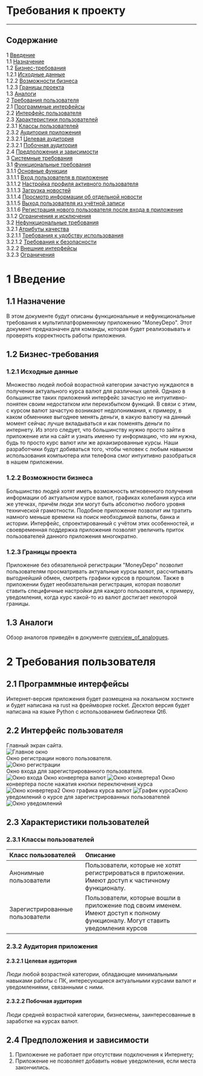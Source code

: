 # Требования к проекту
---

## Содержание

1 [Введение](#intro)  
1.1 [Назначение](#appointment)  
1.2 [Бизнес-требования](#business_requirements)  
1.2.1 [Исходные данные](#initial_data)  
1.2.2 [Возможности бизнеса](#business_opportunities)  
1.2.3 [Границы проекта](#project_boundary)  
1.3 [Аналоги](#analogues)  
2 [Требования пользователя](#user_requirements)  
2.1 [Программные интерфейсы](#software_interfaces)  
2.2 [Интерфейс пользователя](#user_interface)  
2.3 [Характеристики пользователей](#user_specifications)  
2.3.1 [Классы пользователей](#user_classes)  
2.3.2 [Аудитория приложения](#application_audience)  
2.3.2.1 [Целевая аудитория](#target_audience)  
2.3.2.1 [Побочная аудитория](#collateral_audience)  
2.4 [Предположения и зависимости](#assumptions_and_dependencies)  
3 [Системные требования](#system_requirements)  
3.1 [Функциональные требования](#functional_requirements)  
3.1.1 [Основные функции](#main_functions)  
3.1.1.1 [Вход пользователя в приложение](#user_logon_to_the_application)  
3.1.1.2 [Настройка профиля активного пользователя](#setting_up_the_profile_of_the_active_user)  
3.1.1.3 [Загрузка новостей](#download_news)  
3.1.1.4 [Просмотр информации об отдельной новости](#view_information_about_an_individual_newsletter)  
3.1.1.5 [Выход пользователя из учётной записи](#active_user_change)  
3.1.1.6 [Регистрация нового пользователя после входа в приложение](#add_new_user)  
3.1.2 [Ограничения и исключения](#restrictions_and_exclusions)  
3.2 [Нефункциональные требования](#non-functional_requirements)  
3.2.1 [Атрибуты качества](#quality_attributes)  
3.2.1.1 [Требования к удобству использования](#requirements_for_ease_of_use)  
3.2.1.2 [Требования к безопасности](#security_requirements)  
3.2.2 [Внешние интерфейсы](#external_interfaces)  
3.2.3 [Ограничения](#restrictions)

<a name="intro"/>

# 1 Введение

<a name="appointment"/>

## 1.1 Назначение

В этом документе будут описаны функциональные и нефункциональные требования к
мультиплатформенному приложению "MoneyDepo". Этот документ предназначен для
команды, которая будет реализовывать и проверять корректность работы приложения.

<a name="business_requirements"/>

## 1.2 Бизнес-требования

<a name="initial_data"/>

### 1.2.1 Исходные данные

Множество людей любой возрастной категории зачастую нуждаются в получении
актуального курса валют для различных целей. Однако в большинстве таких
приложений интерфейс зачастую не интуитивно-понятен своим недостатком или
переизбытком функций. В связи с этим, с курсом валют зачастую возникают
недопонимания, к примеру, в каком обменнике выгоднее менять деньги, в какую
валюту на данный момент сейчас лучше вкладываться и как поменять деньги по
интернету. Из этого следует, что большинству нужно просто зайти в приложение или
на сайт и узнать именно ту информацию, что им нужна, будь то просто курс валют
или же архаизированные курсы. Наши разработчики будут добиваться того, чтобы
человек с любым навыком использования компьютера или телефона смог интуитивно
разобраться в нашем приложении.
<a name="business_opportunities"/>

### 1.2.2 Возможности бизнеса

Большинство людей хотят иметь возможность мгновенного получения информации об
актуальном курсе валют, графиках колебания курса или же утечках, причём люди эти
могут быть абсолютно любого уровня технической грамотности. Подобное приложение
позволит им тратить намного меньше времени на поиск необходимой валюты, банка и
истории. Интерфейс, спроектированный с учётом этих особенностей, и своевременная
поддержка приложения позволят увеличить приток пользователей данного приложения
многократно.   
<a name="project_boundary"/>

### 1.2.3 Границы проекта

Приложение без обязательной регистрации "MoneyDepo" позволит пользователям
просматривать актуальные курсы валют, рассчитывать выгоднейший обмен, смотреть
графики курсов в прошлом. Также в приложении будет необязательная регистрация,
которая позволит ставить специфичные настройки для каждого пользователя, к
примеру, уведомления, когда курс какой-то из валют достигает некоторой границы.
<a name="analogues"/>

## 1.3 Аналоги

Обзор аналогов приведён в
документе [overview_of_analogues](./Requirements/overview_of_analogues.md).

<a name="user_requirements"/>

# 2 Требования пользователя

<a name="software_interfaces"/>

## 2.1 Программные интерфейсы

Интернет-версия приложения будет размещена на локальном хостинге и будет
написана на rust на фреймворке rocket. Десктоп версия будет написана на
языке Python с использованием библиотеки Qt6.

<a name="user_interface"/>

## 2.2 Интерфейс пользователя

Главный экран сайта.  
![Главное окно](./Requirements/Mockups/main_page.png)  
Окно регистрации нового пользователя.  
![Окно регистрации](./Requirements/Mockups/register.png)  
Окно входа для зарегистрированного пользователя.  
![Окно входа](./Requirements/Mockups/sign_in.png)
Окно конвертера валют
![Окно конвертера1](./Requirements/Mockups/converter1.png)
Окно конвертера после нажатия кнопки переключения курса
![Окно конвертера2](./Requirements/Mockups/converter2.png)
Окно графика курса валют
![График курса](./Requirements/Mockups/charts.png)Окно уведомлений о курсе для
зарегистрированных пользователей
![Окно уведомлений](./Requirements/Mockups/alarms.png)
<a name="user_specifications"/>

## 2.3 Характеристики пользователей

<a name="user_classes"/>

### 2.3.1 Классы пользователей

| Класс пользователей             | Описание                                                                                                                        |
|:--------------------------------|:--------------------------------------------------------------------------------------------------------------------------------|
| Анонимные пользователи          | Пользователи, которые не хотят регистрироваться в приложении. Имеют доступ к частичному функционалу.                            |
| Зарегистрированные пользователи | Пользователи, которые вошли в приложение под своим именем. Имеют доступ к полному функционалу. Могут ставить уведомления курсов |

<a name="application_audience"/>

### 2.3.2 Аудитория приложения

<a name="target_audience"/>

#### 2.3.2.1 Целевая аудитория

Люди любой возрастной категории, обладающие минимальными навыками работы с
ПК, интересующиеся актуальными курсами валют и уведомлениями, связанными с ними.

<a name="collateral_audience"/>

#### 2.3.2.2 Побочная аудитория

Люди средней возрастной категории, бизнесмены, заинтересованные в заработке
на курсах валют.

<a name="assumptions_and_dependencies"/>

## 2.4 Предположения и зависимости

1. Приложение не работает при отсутствии подключения к Интернету;
2. Приложение не позволяет добавить новые уведомления, если места закончились.